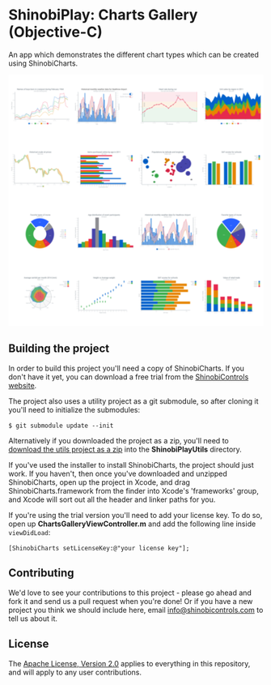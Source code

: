 ShinobiPlay: Charts Gallery (Objective-C)
=====================

An app which demonstrates the different chart types which can be created using ShinobiCharts.

![Screenshot](screenshot.png?raw=true)

Building the project
------------------

In order to build this project you'll need a copy of ShinobiCharts. If you don't have it yet, you can download a free trial from the [ShinobiControls website](http://www.shinobicontrols.com/ios/shinobisuite/price-plans/shinobicontrols-product-bundle/shinobicontrols-free-trial-form).

The project also uses a utility project as a git submodule, so after cloning it you'll need to initialize the submodules:

    $ git submodule update --init

Alternatively if you downloaded the project as a zip, you'll need to [download the utils project as a zip](https://bitbucket.org/shinobicontrols/shinobi-play-utils/get/bbc72dbdb493.zip) into the **ShinobiPlayUtils** directory.

If you've used the installer to install ShinobiCharts, the project should just work. If you haven't, then once you've downloaded and unzipped ShinobiCharts, open up the project in Xcode, and drag ShinobiCharts.framework from the finder into Xcode's 'frameworks' group, and Xcode will sort out all the header and linker paths for you.

If you're using the trial version you'll need to add your license key. To do so, open up **ChartsGalleryViewController.m** and add the following line inside `viewDidLoad`:

    [ShinobiCharts setLicenseKey:@"your license key"];

Contributing
------------

We'd love to see your contributions to this project - please go ahead and fork it and send us a pull request when you're done! Or if you have a new project you think we should include here, email info@shinobicontrols.com to tell us about it.

License
-------

The [Apache License, Version 2.0](license.txt) applies to everything in this repository, and will apply to any user contributions.

